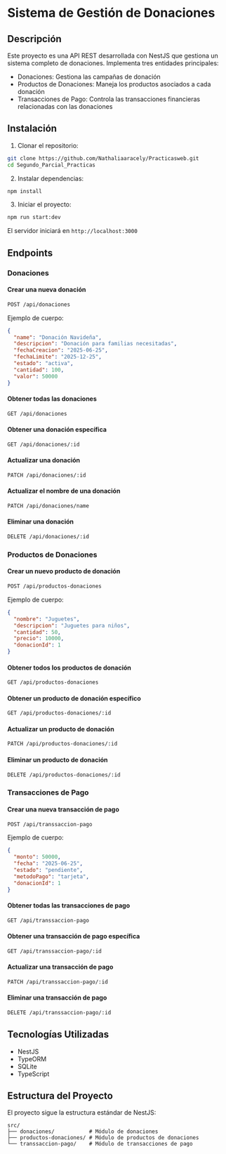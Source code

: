 # Sistema de Gestión de Donaciones

## Descripción
Este proyecto es una API REST desarrollada con NestJS que gestiona un sistema completo de donaciones. Implementa tres entidades principales:
- Donaciones: Gestiona las campañas de donación
- Productos de Donaciones: Maneja los productos asociados a cada donación
- Transacciones de Pago: Controla las transacciones financieras relacionadas con las donaciones

## Instalación

1. Clonar el repositorio:
```bash
git clone https://github.com/Nathaliaaracely/Practicasweb.git
cd Segundo_Parcial_Practicas
```

2. Instalar dependencias:
```bash
npm install
```

3. Iniciar el proyecto:
```bash
npm run start:dev
```

El servidor iniciará en `http://localhost:3000`

## Endpoints

### Donaciones

#### Crear una nueva donación
```bash
POST /api/donaciones
```
Ejemplo de cuerpo:
```json
{
  "name": "Donación Navideña",
  "descripcion": "Donación para familias necesitadas",
  "fechaCreacion": "2025-06-25",
  "fechaLimite": "2025-12-25",
  "estado": "activa",
  "cantidad": 100,
  "valor": 50000
}
```

#### Obtener todas las donaciones
```bash
GET /api/donaciones
```

#### Obtener una donación específica
```bash
GET /api/donaciones/:id
```

#### Actualizar una donación
```bash
PATCH /api/donaciones/:id
```

#### Actualizar el nombre de una donación
```bash
PATCH /api/donaciones/name
```

#### Eliminar una donación
```bash
DELETE /api/donaciones/:id
```

### Productos de Donaciones

#### Crear un nuevo producto de donación
```bash
POST /api/productos-donaciones
```
Ejemplo de cuerpo:
```json
{
  "nombre": "Juguetes",
  "descripcion": "Juguetes para niños",
  "cantidad": 50,
  "precio": 10000,
  "donacionId": 1
}
```

#### Obtener todos los productos de donación
```bash
GET /api/productos-donaciones
```

#### Obtener un producto de donación específico
```bash
GET /api/productos-donaciones/:id
```

#### Actualizar un producto de donación
```bash
PATCH /api/productos-donaciones/:id
```

#### Eliminar un producto de donación
```bash
DELETE /api/productos-donaciones/:id
```

### Transacciones de Pago

#### Crear una nueva transacción de pago
```bash
POST /api/transsaccion-pago
```
Ejemplo de cuerpo:
```json
{
  "monto": 50000,
  "fecha": "2025-06-25",
  "estado": "pendiente",
  "metodoPago": "tarjeta",
  "donacionId": 1
}
```

#### Obtener todas las transacciones de pago
```bash
GET /api/transsaccion-pago
```

#### Obtener una transacción de pago específica
```bash
GET /api/transsaccion-pago/:id
```

#### Actualizar una transacción de pago
```bash
PATCH /api/transsaccion-pago/:id
```

#### Eliminar una transacción de pago
```bash
DELETE /api/transsaccion-pago/:id
```

## Tecnologías Utilizadas
- NestJS
- TypeORM
- SQLite
- TypeScript

## Estructura del Proyecto
El proyecto sigue la estructura estándar de NestJS:
```
src/
├── donaciones/           # Módulo de donaciones
├── productos-donaciones/ # Módulo de productos de donaciones
└── transsaccion-pago/    # Módulo de transacciones de pago
